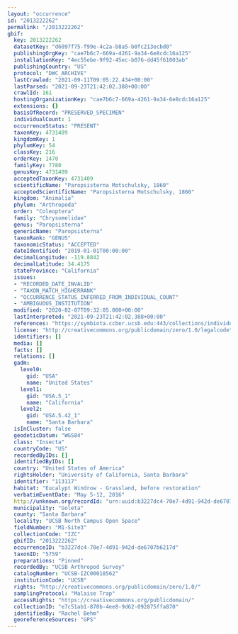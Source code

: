 ```yaml
---
layout: "occurrence"
id: "2013222262"
permalink: "/2013222262"
gbif:
  key: 2013222262
  datasetKey: "d6097f75-f99e-4c2a-b8a5-b0fc213ecbd0"
  publishingOrgKey: "cae7b6c7-669a-4261-9a34-6e8cdc16a125"
  installationKey: "4ec55ebe-9f92-45ec-b076-dd45f61003ab"
  publishingCountry: "US"
  protocol: "DWC_ARCHIVE"
  lastCrawled: "2021-09-11T09:05:22.434+00:00"
  lastParsed: "2021-09-23T21:42:02.388+00:00"
  crawlId: 161
  hostingOrganizationKey: "cae7b6c7-669a-4261-9a34-6e8cdc16a125"
  extensions: {}
  basisOfRecord: "PRESERVED_SPECIMEN"
  individualCount: 1
  occurrenceStatus: "PRESENT"
  taxonKey: 4731409
  kingdomKey: 1
  phylumKey: 54
  classKey: 216
  orderKey: 1470
  familyKey: 7780
  genusKey: 4731409
  acceptedTaxonKey: 4731409
  scientificName: "Paropsisterna Motschulsky, 1860"
  acceptedScientificName: "Paropsisterna Motschulsky, 1860"
  kingdom: "Animalia"
  phylum: "Arthropoda"
  order: "Coleoptera"
  family: "Chrysomelidae"
  genus: "Paropsisterna"
  genericName: "Paropsisterna"
  taxonRank: "GENUS"
  taxonomicStatus: "ACCEPTED"
  dateIdentified: "2019-01-01T00:00:00"
  decimalLongitude: -119.8842
  decimalLatitude: 34.4175
  stateProvince: "California"
  issues:
  - "RECORDED_DATE_INVALID"
  - "TAXON_MATCH_HIGHERRANK"
  - "OCCURRENCE_STATUS_INFERRED_FROM_INDIVIDUAL_COUNT"
  - "AMBIGUOUS_INSTITUTION"
  modified: "2020-02-07T09:32:05.000+00:00"
  lastInterpreted: "2021-09-23T21:42:02.388+00:00"
  references: "https://symbiota.ccber.ucsb.edu:443/collections/individual/index.php?occid=113117"
  license: "http://creativecommons.org/publicdomain/zero/1.0/legalcode"
  identifiers: []
  media: []
  facts: []
  relations: []
  gadm:
    level0:
      gid: "USA"
      name: "United States"
    level1:
      gid: "USA.5_1"
      name: "California"
    level2:
      gid: "USA.5.42_1"
      name: "Santa Barbara"
  isInCluster: false
  geodeticDatum: "WGS84"
  class: "Insecta"
  countryCode: "US"
  recordedByIDs: []
  identifiedByIDs: []
  country: "United States of America"
  rightsHolder: "University of California, Santa Barbara"
  identifier: "113117"
  habitat: "Eucalypt Windrow - Grassland, before restoration"
  verbatimEventDate: "May 5-12, 2016"
  http://unknown.org/recordId: "urn:uuid:b3227dc4-70e7-4d91-942d-de6707b6217d"
  municipality: "Goleta"
  county: "Santa Barbara"
  locality: "UCSB North Campus Open Space"
  fieldNumber: "M1-Site3"
  collectionCode: "IZC"
  gbifID: "2013222262"
  occurrenceID: "b3227dc4-70e7-4d91-942d-de6707b6217d"
  taxonID: "5759"
  preparations: "Pinned"
  recordedBy: "UCSB Arthropod Survey"
  catalogNumber: "UCSB-IZC00018562"
  institutionCode: "UCSB"
  rights: "http://creativecommons.org/publicdomain/zero/1.0/"
  samplingProtocol: "Malaise Trap"
  accessRights: "https://creativecommons.org/publicdomain/"
  collectionID: "e7c51ab1-870b-4ee8-9d62-092875ffa870"
  identifiedBy: "Rachel Behm"
  georeferenceSources: "GPS"
---
```

